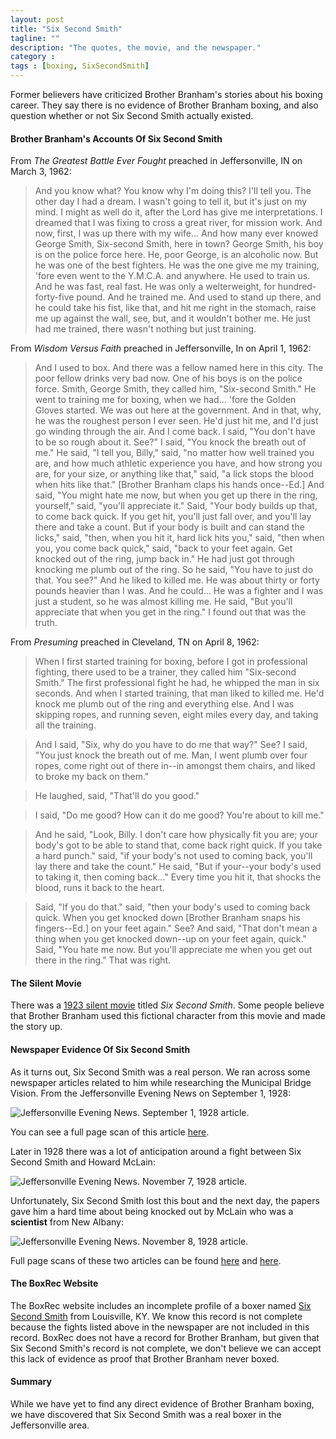```yaml
---
layout: post
title: "Six Second Smith"
tagline: ""
description: "The quotes, the movie, and the newspaper."
category : 
tags : [boxing, SixSecondSmith]
---
```


Former believers have criticized Brother Branham's stories about his boxing career.  They say there is no evidence of Brother Branham boxing, and also question whether or not Six Second Smith actually existed.  

#### Brother Branham's Accounts Of Six Second Smith

From _The Greatest Battle Ever Fought_ preached in Jeffersonville, IN on March 3, 1962:

> And you know what? You know why I'm doing this? I'll tell you. The other day I had a dream. I wasn't going to tell it, but it's just on my mind. I might as well do it, after the Lord has give me interpretations.
> I dreamed that I was fixing to cross a great river, for mission work. And now, first, I was up there with my wife...
> And how many ever knowed George Smith, Six-second Smith, here in town? George Smith, his boy is on the police force here. He, poor George, is an alcoholic now. But he was one of the best fighters. He was the one give me my training, 'fore even went to the Y.M.C.A. and anywhere. He used to train us. And he was fast, real fast. He was only a welterweight, for hundred-forty-five pound. And he trained me. And used to stand up there, and he could take his fist, like that, and hit me right in the stomach, raise me up against the wall, see, but, and it wouldn't bother me. He just had me trained, there wasn't nothing but just training.

From _Wisdom Versus Faith_ preached in Jeffersonville, In on April 1, 1962:
> And I used to box. And there was a fellow named here in this city. The poor fellow drinks very bad now. One of his boys is on the police force. Smith, George Smith, they called him, "Six-second Smith." He went to training me for boxing, when we had... 'fore the Golden Gloves started. We was out here at the government. And in that, why, he was the roughest person I ever seen. He'd just hit me, and I'd just go winding through the air. And I come back. I said, "You don't have to be so rough about it. See?" I said, "You knock the breath out of me."
> He said, "I tell you, Billy," said, "no matter how well trained you are, and how much athletic experience you have, and how strong you are, for your size, or anything like that," said, "a lick stops the blood when hits like that." [Brother Branham claps his hands once--Ed.] And said, "You might hate me now, but when you get up there in the ring, yourself," said, "you'll appreciate it." Said, "Your body builds up that, to come back quick. If you get hit, you'll just fall over, and you'll lay there and take a count. But if your body is built and can stand the licks," said, "then, when you hit it, hard lick hits you," said, "then when you, you come back quick," said, "back to your feet again. Get knocked out of the ring, jump back in." He had just got through knocking me plumb out of the ring. So he said, "You have to just do that. You see?" And he liked to killed me. He was about thirty or forty pounds heavier than I was. And he could... He was a fighter and I was just a student, so he was almost killing me. He said, "But you'll appreciate that when you get in the ring." I found out that was the truth.

From _Presuming_ preached in Cleveland, TN on April 8, 1962:
> When I first started training for boxing, before I got in professional fighting, there used to be a trainer, they called him "Six-second Smith." The first professional fight he had, he whipped the man in six seconds. And when I started training, that man liked to killed me. He'd knock me plumb out of the ring and everything else. And I was skipping ropes, and running seven, eight miles every day, and taking all the training.

>And I said, "Six, why do you have to do me that way?" See? I said, "You just knock the breath out of me. Man, I went plumb over four ropes, come right out of there in--in amongst them chairs, and liked to broke my back on them."

> He laughed, said, "That'll do you good."

> I said, "Do me good? How can it do me good? You're about to kill me."

> And he said, "Look, Billy. I don't care how physically fit you are; your body's got to be able to stand that, come back right quick. If you take a hard punch." said, "if your body's not used to coming back, you'll lay there and take the count." He said, "But if your--your body's used to taking it, then coming back..." Every time you hit it, that shocks the blood, runs it back to the heart.

> Said, "If you do that." said, "then your body's used to coming back quick. When you get knocked down [Brother Branham snaps his fingers--Ed.] on your feet again." See? And said, "That don't mean a thing when you get knocked down--up on your feet again, quick." Said, "You hate me now. But you'll appreciate me when you get out there in the ring." That was right.
 
#### The Silent Movie

There was a [1923 silent movie](http://www.imdb.com/title/tt0783806/?ref_=fn_al_tt_1) titled _Six Second Smith_.  Some people believe that Brother Branham used this fictional character from this movie and made the story up.  

#### Newspaper Evidence Of Six Second Smith

As it turns out, Six Second Smith was a real person.  We ran across some newspaper articles related to him while researching the Municipal Bridge Vision.  From the Jeffersonville Evening News on September 1, 1928:

<img src="/assets/SixSecondSmith/SixSecondSmith1.jpg" class="img img-polaroid" alt="Jeffersonville Evening News.  September 1, 1928 article."/>

You can see a full page scan of this article [here](/assets/SixSecondSmith/19280901.pdf).

Later in 1928 there was a lot of anticipation around a fight between Six Second Smith and Howard McLain:

<img src="/assets/SixSecondSmith/SixSecondSmith2.jpg" class="img img-polaroid" alt="Jeffersonville Evening News.  November 7, 1928 article."/>

Unfortunately, Six Second Smith lost this bout and the next day, the papers gave him a hard time about being knocked out by McLain who was a __scientist__ from New Albany:

<img src="/assets/SixSecondSmith/SixSecondSmith3.jpg" class="img img-polaroid" alt="Jeffersonville Evening News.  November 8, 1928 article."/>

Full page scans of these two articles can be found [here](/assets/SixSecondSmith/19281107.pdf) and [here](/assets/SixSecondSmith/19281108.pdf).


#### The BoxRec Website

The BoxRec website includes an incomplete profile of a boxer named [Six Second Smith](http://boxrec.com/list_bouts.php?human_id=516775&cat=boxer) from Louisville, KY.  We know this record is not complete because the fights listed above in the newspaper are not included in this record.  BoxRec does not have a record for Brother Branham, but given that Six Second Smith's record is not complete, we don't believe we can accept this lack of evidence as proof that Brother Branham never boxed.

#### Summary

While we have yet to find any direct evidence of Brother Branham boxing, we have discovered that Six Second Smith was a real boxer in the Jeffersonville area.
